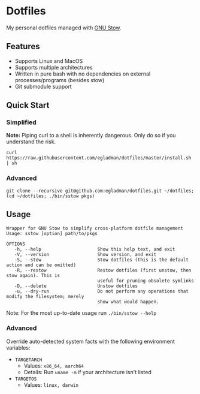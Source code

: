 # Dotfiles

My personal dotfiles managed with [GNU Stow](https://www.gnu.org/software/stow/).

## Features

- Supports Linux and MacOS
- Supports multiple architectures
- Written in pure bash with no dependencies on external processes/programs (besides stow)
- Git submodule support

## Quick Start

### Simplified

**Note:** Piping curl to a shell is inherently dangerous. Only do so if you understand the risk.

```
curl https://raw.githubusercontent.com/egladman/dotfiles/master/install.sh | sh
```

### Advanced

```
git clone --recursive git@github.com:egladman/dotfiles.git ~/dotfiles; (cd ~/dotfiles; ./bin/sstow pkgs)
```

## Usage

```
Wrapper for GNU Stow to simplify cross-platform dotfile management
Usage: sstow [option] path/to/pkgs

OPTIONS
   -h, --help                     Show this help text, and exit
   -V, --version                  Show version, and exit
   -S, --stow                     Stow dotfiles (this is the default action and can be omitted)
   -R, --restow                   Restow dotfiles (first unstow, then stow again). This is
                                  useful for pruning obsolete symlinks
   -D, --delete                   Unstow dotfiles
   -u, --dry-run                  Do not perform any operations that modify the filesystem; merely
                                  show what would happen.
```

Note: For the most up-to-date usage run `./bin/sstow --help`

### Advanced

Override auto-detected system facts with the following environment variables:

- `TARGETARCH`
  - Values: `x86_64, aarch64`
  - Details: Run `uname -m` if your architecture isn't listed
- `TARGETOS`
  - Values: `linux, darwin`
